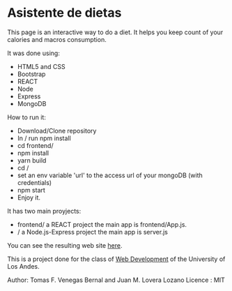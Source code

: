 # Asistente de dietas
This page is an interactive way to do a diet.
It helps you keep count of your calories and macros consumption.

It was done using:
* HTML5 and CSS
* Bootstrap
* REACT
* Node 
* Express
* MongoDB

How to run it:
  * Download/Clone repository
  * In / run npm install
  * cd frontend/
  * npm install
  * yarn build
  * cd /
  * set an env variable 'url' to the access url of your mongoDB (with credentials)
  * npm start
  * Enjoy it.
  
It has two main proyjects:
  * frontend/ a REACT project the main app is frontend/App.js.
  * / a Node.js-Express project the main app is server.js
  
You can see the resulting web site [here](https://diet-advisor.herokuapp.com).

This is a project done for the class of [Web Development](http://johnguerra.co/classes/webDevelopment_spring_2018/) of the University of Los Andes.

Author: Tomas F. Venegas Bernal and Juan M. Lovera Lozano
Licence : MIT 
